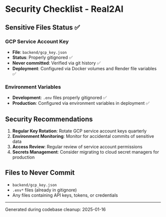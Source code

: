# Security Checklist - Real2AI

## Sensitive Files Status ✅

### GCP Service Account Key
- **File**: `backend/gcp_key.json`
- **Status**: Properly gitignored ✅
- **Never committed**: Verified via git history ✅
- **Deployment**: Configured via Docker volumes and Render file variables ✅

### Environment Variables
- **Development**: `.env` files properly gitignored ✅
- **Production**: Configured via environment variables in deployment ✅

## Security Recommendations

1. **Regular Key Rotation**: Rotate GCP service account keys quarterly
2. **Environment Monitoring**: Monitor for accidental commits of sensitive data
3. **Access Review**: Regular review of service account permissions
4. **Secrets Management**: Consider migrating to cloud secret managers for production

## Files to Never Commit
- `backend/gcp_key.json`
- `.env*` files (already in gitignore)
- Any files containing API keys, tokens, or credentials

---
Generated during codebase cleanup: 2025-01-16
